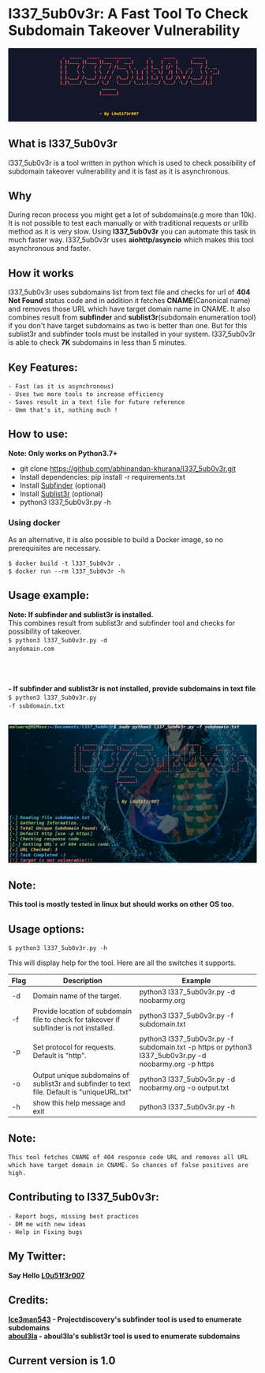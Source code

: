 # l337_5ub0v3r: A Fast Tool To Check Subdomain Takeover Vulnerability
![Banner](banner.png)

## What is l337_5ub0v3r
l337_5ub0v3r is a tool written in python which is used to check possibility of subdomain takeover vulnerability and it is fast as it is asynchronous.

## Why
During recon process you might get a lot of subdomains(e.g more than 10k). It is not possible to test each manually or with traditional requests or urllib method as it is very slow. Using <b>l337_5ub0v3r</b> you can automate this task in much faster way. l337_5ub0v3r uses <b>aiohttp/asyncio</b> which makes this tool asynchronous and faster.

## How it works
l337_5ub0v3r uses subdomains list from text file and checks for url of <b>404 Not Found</b> status code and in addition it fetches <b>CNAME</b>(Canonical name) and removes those URL which have target domain name in CNAME. It also combines result from <b>subfinder</b> and <b>sublist3r</b>(subdomain enumeration tool) if you don't have target subdomains as two is better than one. But for this sublist3r and subfinder tools must be installed in your system. l337_5ub0v3r is able to check <b>7K</b> subdomains in less than 5 minutes.

## Key Features:
```
- Fast (as it is asynchronous)
- Uses two more tools to increase efficiency
- Saves result in a text file for future reference
- Umm that's it, nothing much !
```
## How to use:
<b>Note: Only works on Python3.7+</b>

- git clone https://github.com/abhinandan-khurana/l337_5ub0v3r.git
- Install dependencies: pip install -r requirements.txt
- Install [Subfinder](https://github.com/projectdiscovery/subfinder) (optional)
- Install [Sublist3r](https://github.com/aboul3la/Sublist3r) (optional)
- python3 l337_5ub0v3r.py -h 

### Using docker
As an alternative, it is also possible to build a Docker image, so no prerequisites are necessary.
```
$ docker build -t l337_5ub0v3r .
$ docker run --rm l337_5ub0v3r -h
```

## Usage example:

<b>Note: If subfinder and sublist3r is installed.</b><br>
This combines result from sublist3r and subfinder tool and checks for possibility of takeover.<br>
<code>$ python3 l337_5ub0v3r.py -d anydomain.com</code>


<br><br><br>
<b> - If subfinder and sublist3r is not installed, provide subdomains in text file</b><br>
<code>$ python3 l337_5ub0v3r.py -f subdomain.txt</code><br><br>
<!-- ![Example](https://github.com/r3curs1v3-pr0xy/sub404/blob/master/example.png) -->
![Example](example1.png)
## Note:
<b>This tool is mostly tested in linux but should works on other OS too.</b>
## Usage options:
```
$ python3 l337_5ub0v3r.py -h
```
This will display help for the tool. Here are all the switches it supports.


|Flag |                Description                                             |                       Example                            |
|-----|------------------------------------------------------------------------|----------------------------------------------------------|
|  -d  | Domain name of the target.                                                | python3 l337_5ub0v3r.py -d noobarmy.org                     |
| -f   | Provide location of subdomain file to check for takeover if subfinder is not installed. | python3 l337_5ub0v3r.py -f subdomain.txt|
| -p | Set protocol for requests. Default is "http".| python3 l337_5ub0v3r.py -f subdomain.txt -p https or python3 l337_5ub0v3r.py -d noobarmy.org -p https|
| -o | Output unique subdomains of sublist3r and subfinder to text file. Default is "uniqueURL.txt" | python3 l337_5ub0v3r.py -d noobarmy.org -o output.txt|
| -h | show this help message and exit | python3 l337_5ub0v3r.py -h|

## Note:
```
This tool fetches CNAME of 404 response code URL and removes all URL which have target domain in CNAME. So chances of false positives are high.
```

## Contributing to l337_5ub0v3r:
```
- Report bugs, missing best practices
- DM me with new ideas
- Help in Fixing bugs
```
## My Twitter:
<b>Say Hello [L0u51f3r007](https://twitter.com/L0u51f3r007/)

## Credits:
[Ice3man543](https://github.com/Ice3man543) - Projectdiscovery's subfinder tool is used to enumerate subdomains<br>
[aboul3la](https://github.com/aboul3la) - aboul3la's sublist3r tool is used to enumerate subdomains

## Current version is 1.0
